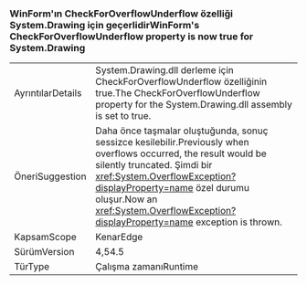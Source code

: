 ### <a name="winforms-checkforoverflowunderflow-property-is-now-true-for-systemdrawing"></a><span data-ttu-id="39eab-101">WinForm'ın CheckForOverflowUnderflow özelliği System.Drawing için geçerlidir</span><span class="sxs-lookup"><span data-stu-id="39eab-101">WinForm's CheckForOverflowUnderflow property is now true for System.Drawing</span></span>

|   |   |
|---|---|
|<span data-ttu-id="39eab-102">Ayrıntılar</span><span class="sxs-lookup"><span data-stu-id="39eab-102">Details</span></span>|<span data-ttu-id="39eab-103">System.Drawing.dll derleme için CheckForOverflowUnderflow özelliğinin true.</span><span class="sxs-lookup"><span data-stu-id="39eab-103">The CheckForOverflowUnderflow property for the System.Drawing.dll assembly is set to true.</span></span>|
|<span data-ttu-id="39eab-104">Öneri</span><span class="sxs-lookup"><span data-stu-id="39eab-104">Suggestion</span></span>|<span data-ttu-id="39eab-105">Daha önce taşmalar oluştuğunda, sonuç sessizce kesilebilir.</span><span class="sxs-lookup"><span data-stu-id="39eab-105">Previously when overflows occurred, the result would be silently truncated.</span></span> <span data-ttu-id="39eab-106">Şimdi bir <xref:System.OverflowException?displayProperty=name> özel durumu oluşur.</span><span class="sxs-lookup"><span data-stu-id="39eab-106">Now an <xref:System.OverflowException?displayProperty=name> exception is thrown.</span></span>|
|<span data-ttu-id="39eab-107">Kapsam</span><span class="sxs-lookup"><span data-stu-id="39eab-107">Scope</span></span>|<span data-ttu-id="39eab-108">Kenar</span><span class="sxs-lookup"><span data-stu-id="39eab-108">Edge</span></span>|
|<span data-ttu-id="39eab-109">Sürüm</span><span class="sxs-lookup"><span data-stu-id="39eab-109">Version</span></span>|<span data-ttu-id="39eab-110">4,5</span><span class="sxs-lookup"><span data-stu-id="39eab-110">4.5</span></span>|
|<span data-ttu-id="39eab-111">Tür</span><span class="sxs-lookup"><span data-stu-id="39eab-111">Type</span></span>|<span data-ttu-id="39eab-112">Çalışma zamanı</span><span class="sxs-lookup"><span data-stu-id="39eab-112">Runtime</span></span>|

